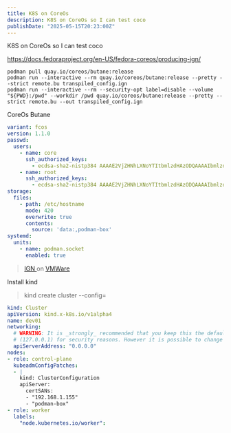 ```yaml
---
title: K8S on CoreOs
description: K8S on CoreOs so I can test coco
publishDate: "2025-05-15T20:23:00Z"
---
```

K8S on CoreOs so I can test coco

https://docs.fedoraproject.org/en-US/fedora-coreos/producing-ign/

```console
podman pull quay.io/coreos/butane:release
podman run --interactive --rm quay.io/coreos/butane:release --pretty --strict remote.bu transpiled_config.ign
podman run --interactive --rm --security-opt label=disable --volume "${PWD}:/pwd" --workdir /pwd quay.io/coreos/butane:release --pretty --strict remote.bu --out transpiled_config.ign
```

CoreOs Butane
```yaml
variant: fcos
version: 1.1.0
passwd:
  users:
    - name: core
      ssh_authorized_keys:
        - ecdsa-sha2-nistp384 AAAAE2VjZHNhLXNoYTItbmlzdHAzODQAAAAIbmlzdHAzODQAAABhBPNa92ELpFZlPWtoTSCDl+2GAmZth4gv/Sfed/6Woy9pGsLfz+XuEJ1bQFcngHjw7Sby249+QLIVuko7W6YPFIQjaSbVPG/PFh6cRm+foi7LrXdAkzdgujszgWkU5SIAkQ==
    - name: root
      ssh_authorized_keys:
        - ecdsa-sha2-nistp384 AAAAE2VjZHNhLXNoYTItbmlzdHAzODQAAAAIbmlzdHAzODQAAABhBPNa92ELpFZlPWtoTSCDl+2GAmZth4gv/Sfed/6Woy9pGsLfz+XuEJ1bQFcngHjw7Sby249+QLIVuko7W6YPFIQjaSbVPG/PFh6cRm+foi7LrXdAkzdgujszgWkU5SIAkQ==
storage:
  files:
    - path: /etc/hostname
      mode: 420
      overwrite: true
      contents:
        source: 'data:,podman-box'
systemd:
  units:
    - name: podman.socket
      enabled: true	
```
>[IGN ](/src/assets/transpiled_config.ign) on [VMWare](https://docs.fedoraproject.org/en-US/fedora-coreos/provisioning-vmware/#_booting_a_new_vm_on_vsphere)

Install kind
> kind create cluster --config=

```yaml
kind: Cluster
apiVersion: kind.x-k8s.io/v1alpha4
name: dev01
networking:
  # WARNING: It is _strongly_ recommended that you keep this the default
  # (127.0.0.1) for security reasons. However it is possible to change this.
  apiServerAddress: "0.0.0.0"
nodes:
- role: control-plane
  kubeadmConfigPatches:
  - |
    kind: ClusterConfiguration
    apiServer:
      certSANs:
      - "192.168.1.155"
      - "podman-box"
- role: worker
  labels:
    "node.kubernetes.io/worker": 
```
